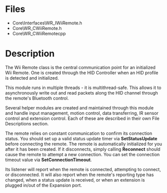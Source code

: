 # Files #

  * Core\Interfaces\WR\_IWiiRemote.h
  * Core\WR\_CWiiRemote.h
  * Core\WR\_CWiiRemotecpp

# Description #

The Wii Remote class is the central communication point for an initialized Wii Remote. One is created through the HID Controller when an HID profile is detected and initialized.

This module runs in multiple threads - it is multithread-safe. This allows it to asynchronously write out and read packets along the HID channel through the remote's Bluetooth control.

Several helper modules are created and maintained through this module and handle input management, motion control, data transferring, IR sensor control and extension control. Each of these are described in their own File Descriptions section.

The remote relies on constant communication to confirm its connection status. You should set up a valid status update timer via **SetStatusUpdate** before connecting the remote. The remote is automatically initialized for you after it has been created. If it disconnects, simply calling **Reconnect** should cause the remote to attempt a new connection. You can set the connection timeout value via **SetConnectionTimeout**.

Its listener will report when the remote is connected, attempting to connect, or disconnected. It will also report when the remote's reporting type has changed, when a status update is received, or when an extension is plugged in/out of the Expansion port.